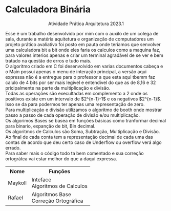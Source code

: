 # Calculadora Binária
 <p align="center">Atividade Prática Arquitetura 2023.1</p>
 <P>
    Esse é um trabalho desenvolvido por mim com o auxilo de um colega de sala, durante a matéria aquitetura e organização de computadores um projeto prático avaliativo foi posto em pauta onde teriamos que senvolver uma calculadora bit a bit onde eles faria os calculos como a maquina faz, para valores interios apenas e criar um terminal agradável de se ver e bem tratado na questão de erros e tudo mais.<br>
   O algoritmo criado em C foi desenvolvido em varias documentos cabeça e o Main possui apenas o menu de interação principal, a versão aqui expressa não é a entregue para o professor a que esta aqui tbemm faz calulo de 4 bits por ser mais legivel e entendivel do que as de 8,16 e 32 pricipalmente na parte da multiplicação e divisão.<br>
  Todas as operações são execultadas em complemento a 2 onde os positivos existe em um intervalo de $2^{n-1}-1$ e os negativos $2^{n-1}$. Isso se da para podermos ter apenas uma representação de zero.<br>
  Para multiplicação e divisão utilizamos o algoritmo de booth onde mostrar passo a passo de cada operação de divisão e/ou multiplicação.<br>
  Os algorimos Bases se basea em funções básicas como tranformar decimal para binario, expanção de bit, Bin decimal.<br>
  Os algoritmos de Calculos são Soma, Subtração, Multiplicação e Divisão.<br>
  Ao final de cada conta tem a representação decimal de cada uma das contas de acordo que deu certo caso de Underflow ou overflow verá algo errado.<br>
  Para saber mais o código todo ta bem comentado e sua correção ortográtca vai estar melhor do que a daqui expressa.<br>
  <table align="center">
   <tr>
    <th>Nome</th><th>Funções</th>
   </tr>
   <tr>
    <td>Maykoll</td>
    <td>Inteface<br>Algoritmos de Calculos</td>
   </tr>
    <tr>
    <td>Rafael</td>
    <td>Algoritmos Base<br>Correção Ortográfica</td>
   </tr>
  </table>
 </P>

   
  
